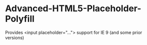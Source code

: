 # Advanced-HTML5-Placeholder-Polyfill
Provides &lt;input placeholder="..."> support for IE 9 (and some prior versions)
